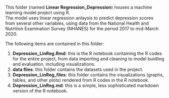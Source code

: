 This folder (named **Linear Regression_Depression**) houses a machine learning model project using R.  
The model uses linear regression anlaysis to predict depression scores from several other variables, using data from the National Health and Nutrition Examination Survey (NHANES) for the period 2017 to mid-March 2020.

The following items are contained in this folder:  
1. **Depression_LinReg.Rmd**: this is the R notebook containing the R codes for the entire project, from data importing and cleaning to model buidling and evaluation, including visualizations.  
2. **data files**: this folder contains the datasets used in the project.  
3. **Depression_LinReg_files**: this folder contains the visualizations (graphs, tables, and other plots) rendered from R codes in the R notebook.  
4. **Depression_LinReg.md**: this is a simple, less sophisticated markdown version of the R notebook. 
